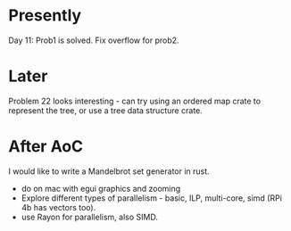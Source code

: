 # Presently
Day 11:
Prob1 is solved.
Fix overflow for prob2.

# Later
Problem 22 looks interesting - can try using an ordered map crate to represent the tree, or use a tree data structure crate.

# After AoC

I would like to write a Mandelbrot set generator in rust.
- do on mac with egui graphics and zooming
- Explore different types of parallelism - basic, ILP, multi-core, simd (RPi 4b has vectors too).  
- use Rayon for parallelism, also SIMD.
